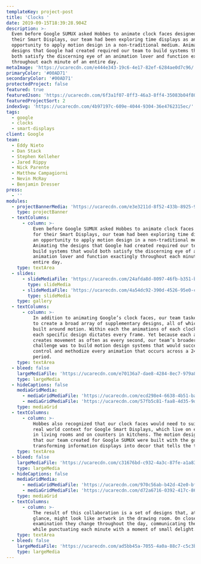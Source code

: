 ```yaml
---
templateKey: project-post
title: 'Clocks '
date: 2019-09-15T18:39:28.904Z
description: >-
  Even before Google SUMUX asked Hobbes to animate clock faces designed for
  their Smart Displays, our team had been exploring time displays as an
  opportunity to apply motion design in a non-traditional medium. Animating the
  designs that Google had created required our team to build systems that would
  both satisfy the discerning eye of an animation lover and function exactingly
  throughout each minute of an entire day.
metaImage: 'https://ucarecdn.com/e444e343-19c6-4e17-82ef-6284ae0d7c96/'
primaryColor: '#00AD71'
secondaryColor: '#00AD71'
protectedProject: false
featured: true
featuredJson: 'https://ucarecdn.com/6f3a1f07-8ff3-46a3-8ff4-35083b04f804/'
featuredProjectSort: 2
indexSvg: 'https://ucarecdn.com/4b97197c-609e-4044-9304-36e4762315ec/'
tags:
  - google
  - clocks
  - smart-displays
client: Google
team:
  - Eddy Nieto
  - Dan Stack
  - Stephen Kelleher
  - Jared Rippy
  - Nick Parente
  - Matthew Campagiorni
  - Nevin McRay
  - Benjamin Dresser
press:
  - ''
modules:
  - projectBannerMedia: 'https://ucarecdn.com/e3e3211d-8f52-433b-8925-987fcc09e5dd/'
    type: projectBanner
  - textColumns:
      - column: >-
          Even before Google SUMUX asked Hobbes to animate clock faces designed
          for their Smart Displays, our team had been exploring time displays as
          an opportunity to apply motion design in a non-traditional medium.
          Animating the designs that Google had created required our team to
          build systems that would both satisfy the discerning eye of an
          animation lover and function exactingly throughout each minute of an
          entire day.
    type: textArea
  - slides:
      - slideMediaFile: 'https://ucarecdn.com/24afda8d-8097-46fb-b351-bfed5972a371/'
        type: slideMedia
      - slideMediaFile: 'https://ucarecdn.com/4a54dc92-390d-4526-95e0-caa0b9793e47/'
        type: slideMedia
    type: gallery
  - textColumns:
      - column: >-
          In addition to animating Google’s clock faces, our team tasked itself
          to create a broad array of supplementary designs, all of which are
          built around motion. Within each the animations of each clock face,
          each specific design dictates every frame. Yet because each animation
          creates movement as often as every second, our team’s broader
          challenge was to build motion design systems that would successfully
          control and methodize every animation that occurs across a 24-hour
          period.
    type: textArea
  - bleed: false
    largeMediaFile: 'https://ucarecdn.com/e70136a7-dae8-4284-8ec7-979a8164266c/'
    type: largeMedia
  - hideCaptions: false
    mediaGridMedia:
      - mediaGridMediaFile: 'https://ucarecdn.com/ecd298e4-6638-4b51-ba88-67dccb7977d8/'
      - mediaGridMediaFile: 'https://ucarecdn.com/57fb5c81-faa8-4d35-9dd7-7f6b1505f813/'
    type: mediaGrid
  - textColumns:
      - column: >-
          Hobbes also recognized that our clock faces would need to suit the
          real world context for Google Smart Displays, which live on end tables
          in living rooms and on counters in kitchens. The motion design systems
          that our team created for Google SUMUX were built with the goal of
          transforming information displays into decor that tells the time.
    type: textArea
  - bleed: false
    largeMediaFile: 'https://ucarecdn.com/c31676bd-c932-4a3c-87fe-a1a837f328e1/'
    type: largeMedia
  - hideCaptions: false
    mediaGridMedia:
      - mediaGridMediaFile: 'https://ucarecdn.com/970c56ab-b42d-42e0-bff0-cc5245cbaf75/'
      - mediaGridMediaFile: 'https://ucarecdn.com/d72a6716-0392-417c-866e-bafa932c2987/'
    type: mediaGrid
  - textColumns:
      - column: >-
          The result of this collaboration is a set of designs that, at first
          glance, might look like artwork in the drawing room. On closer
          examination they change throughout the day, communicating the time
          while punctuating each minute with a moment of small delight.
    type: textArea
  - bleed: false
    largeMediaFile: 'https://ucarecdn.com/ad5bb45a-7055-4a0a-88c7-c5c3bd72a4af/'
    type: largeMedia
---
```


